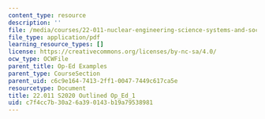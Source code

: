 ```yaml
---
content_type: resource
description: ''
file: /media/courses/22-011-nuclear-engineering-science-systems-and-society-spring-2020/c7f4cc7b30a26a390143b19a79538981_MIT22_011S20_Outline_Op_Ed.pdf
file_type: application/pdf
learning_resource_types: []
license: https://creativecommons.org/licenses/by-nc-sa/4.0/
ocw_type: OCWFile
parent_title: Op-Ed Examples
parent_type: CourseSection
parent_uid: c6c9e164-7413-2ff1-0047-7449c617ca5e
resourcetype: Document
title: 22.011 S2020 Outlined Op_Ed_1
uid: c7f4cc7b-30a2-6a39-0143-b19a79538981
---
```

